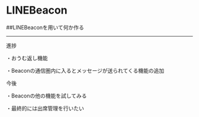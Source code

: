 # LINEBeacon

##LINEBeaconを用いて何か作る
___
進捗

・おうむ返し機能

・Beaconの通信圏内に入るとメッセージが送られてくる機能の追加

今後

・Beaconの他の機能を試してみる

・最終的には出席管理を行いたい
